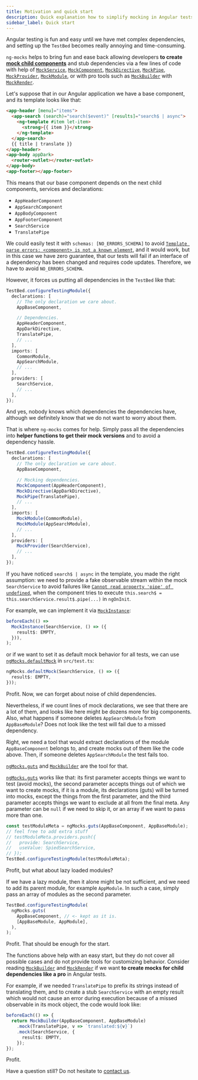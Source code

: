 ```yaml
---
title: Motivation and quick start
description: Quick explanation how to simplify mocking in Angular tests with help of ng-mocks
sidebar_label: Quick start
---
```


Angular testing is fun and easy until we have met complex dependencies,
and setting up the `TestBed` becomes really annoying and time-consuming.

`ng-mocks` helps to bring fun and ease back allowing developers
**to create [mock child components](../api/MockComponent.md)**
and stub dependencies via a few lines of code with help of
[`MockService`](../api/MockService.md),
[`MockComponent`](../api/MockComponent.md),
[`MockDirective`](../api/MockDirective.md),
[`MockPipe`](../api/MockPipe.md),
[`MockProvider`](../api/MockProvider.md),
[`MockModule`](../api/MockModule.md),
or with pro tools such as
[`MockBuilder`](../api/MockBuilder.md) with
[`MockRender`](../api/MockRender.md).

Let's suppose that in our Angular application we have a base component,
and its template looks like that:

```html
<app-header [menu]="items">
  <app-search (search)="search($event)" [results]="search$ | async">
    <ng-template #item let-item>
      <strong>{{ item }}</strong>
    </ng-template>
  </app-search>
  {{ title | translate }}
</app-header>
<app-body appDark>
  <router-outlet></router-outlet>
</app-body>
<app-footer></app-footer>
```

This means that our base component depends on the next child components, services and declarations:

- `AppHeaderComponent`
- `AppSearchComponent`
- `AppBodyComponent`
- `AppFooterComponent`
- `SearchService`
- `TranslatePipe`

We could easily test it with `schemas: [NO_ERRORS_SCHEMA]`
to avoid
[`Template parse errors: <component> is not a known element`](../troubleshooting/not-a-known-element.md),
and it would work, but in this case we have zero guarantee, that our tests will fail
if an interface of a dependency has been changed and requires
code updates. Therefore, we have to avoid `NO_ERRORS_SCHEMA`.

However, it forces us putting all dependencies in the `TestBed` like that:

```ts
TestBed.configureTestingModule({
  declarations: [
    // The only declaration we care about.
    AppBaseComponent,

    // Dependencies.
    AppHeaderComponent,
    AppDarkDirective,
    TranslatePipe,
    // ...
  ],
  imports: [
    CommonModule,
    AppSearchModule,
    // ...
  ],
  providers: [
    SearchService,
    // ...
  ],
});
```

And yes, nobody knows which dependencies the dependencies have,
although we definitely know that we do not want to worry about them.

That is where `ng-mocks` comes for help. Simply pass all the dependencies
into **helper functions to get their mock versions**
and to avoid a dependency hassle.

```ts
TestBed.configureTestingModule({
  declarations: [
    // The only declaration we care about.
    AppBaseComponent,

    // Mocking dependencies.
    MockComponent(AppHeaderComponent),
    MockDirective(AppDarkDirective),
    MockPipe(TranslatePipe),
    // ...
  ],
  imports: [
    MockModule(CommonModule),
    MockModule(AppSearchModule),
    // ...
  ],
  providers: [
    MockProvider(SearchService),
    // ...
  ],
});
```

If you have noticed `search$ | async` in the template, you made the right assumption:
we need to provide a fake observable stream within the mock `SearchService` to avoid failures
like [`Cannot read property 'pipe' of undefined`](../troubleshooting/read-property-of-undefined.md),
when the component tries to execute `this.search$ = this.searchService.result$.pipe(...)` in `ngOnInit`.

For example, we can implement it via [`MockInstance`](../api/MockInstance.md):

```ts
beforeEach(() =>
  MockInstance(SearchService, () => ({
    result$: EMPTY,
  })),
);
```

or if we want to set it as default mock behavior for all tests,
we can use [`ngMocks.defaultMock`](../api/ngMocks/defaultMock.md) in `src/test.ts`:

```ts title="src/test.ts"
ngMocks.defaultMock(SearchService, () => ({
  result$: EMPTY,
}));
```

Profit. Now, we can forget about noise of child dependencies.

Nevertheless, if we count lines of mock declarations,
we see that there are a lot of them, and looks like here might be dozens more for big
components. Also, what happens if someone deletes `AppSearchModule`
from `AppBaseModule`? Does not look like the test will fail due to
a missed dependency.

Right, we need a tool that would extract declarations of the module
`AppBaseComponent` belongs to, and create mocks out of them like the code above.
Then, if someone deletes `AppSearchModule` the test fails too.

[`ngMocks.guts`](../api/ngMocks/guts.md) and [`MockBuilder`](../api/MockBuilder.md) are the tool for that.

[`ngMocks.guts`](../api/ngMocks/guts.md) works like that:
its first parameter accepts things we want to test (avoid mocks),
the second parameter accepts things out of which we want to create mocks, if it is a module,
its declarations (guts) will be turned into mocks, except the things
from the first parameter, and the third parameter accepts things we want
to exclude at all from the final meta. Any parameter can be `null` if
we need to skip it, or an array if we want to pass more than one.

```ts
const testModuleMeta = ngMocks.guts(AppBaseComponent, AppBaseModule);
// feel free to add extra stuff
// testModuleMeta.providers.push({
//   provide: SearchService,
//   useValue: SpiedSearchService,
// });
TestBed.configureTestingModule(testModuleMeta);
```

Profit, but what about lazy loaded modules?

If we have a lazy module, then it alone might be not sufficient, and
we need to add its parent module, for example `AppModule`.
In such a case, simply pass an array of modules as the second
parameter.

```ts
TestBed.configureTestingModule(
  ngMocks.guts(
    AppBaseComponent, // <- kept as it is.
    [AppBaseModule, AppModule],
  ),
);
```

Profit. That should be enough for the start.

The functions above help with an easy start, but they do not cover all
possible cases and do not provide tools for customizing behavior.
Consider reading [`MockBuilder`](../api/MockBuilder.md) and [`MockRender`](../api/MockRender.md)
if we want **to create mocks for child dependencies like a pro**
in Angular tests.

For example, if we needed `TranslatePipe` to prefix its strings instead of
translating them, and to create a stub `SearchService` with an empty result which would not cause
an error during execution because of a missed observable in its mock object,
the code would look like:

```ts
beforeEach(() => {
  return MockBuilder(AppBaseComponent, AppBaseModule)
    .mock(TranslatePipe, v => `translated:${v}`)
    .mock(SearchService, {
      result$: EMPTY,
    });
});
```

Profit.

Have a question still? Do not hesitate to [contact us](../need-help.md).
